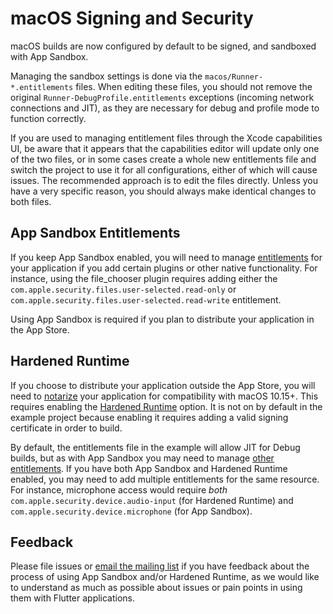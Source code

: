 # macOS Signing and Security

macOS builds are now configured by default to be signed, and sandboxed with
App Sandbox.

Managing the sandbox settings is done via the
`macos/Runner-*.entitlements` files. When editing these files, you should not
remove the original `Runner-DebugProfile.entitlements` exceptions (incoming
network connections and JIT), as they are necessary for debug and profile mode
to function correctly.

If you are used to managing entitlement files through the Xcode capabilities UI,
be aware that it appears that the capabilities editor will update only one of
the two files, or in some cases create a whole new entitlements file and switch
the project to use it for all configurations, either of which will cause issues.
The recommended approach is to edit the files directly. Unless you have a very
specific reason, you should always make identical changes to both files.

## App Sandbox Entitlements

If you keep App Sandbox enabled, you will need to manage
[entitlements](https://developer.apple.com/documentation/bundleresources/entitlements/app_sandbox)
for your application if you add certain plugins or other native functionality.
For instance, using the file\_chooser plugin requires adding either the
`com.apple.security.files.user-selected.read-only` or
`com.apple.security.files.user-selected.read-write` entitlement.

Using App Sandbox is required if you plan to distribute your application in the
App Store.

## Hardened Runtime

If you choose to distribute your application outside the App Store, you will
need to
[notarize](https://developer.apple.com/documentation/security/notarizing_your_app_before_distribution)
your application for compatibility with macOS 10.15+. This requires enabling
the [Hardened
Runtime](https://developer.apple.com/documentation/security/hardened_runtime_entitlements)
option. It is not on by default in the example project because enabling it
requires adding a valid signing certificate in order to build.

By default, the entitlements file in the example will allow JIT for Debug
builds, but as with App Sandbox you may need to manage [other
entitlements](https://developer.apple.com/documentation/security/hardened_runtime_entitlements#3111190).
If you have both App Sandbox and Hardened Runtime enabled, you may need to
add multiple entitlements for the same resource. For instance, microphone access
would require *both* `com.apple.security.device.audio-input` (for Hardened
Runtime) and `com.apple.security.device.microphone` (for App Sandbox).

## Feedback

Please file issues or [email the mailing
list](https://groups.google.com/forum/#!forum/flutter-desktop-embedding-dev)
if you have feedback about the process of using App Sandbox and/or Hardened
Runtime, as we would like to understand as much as possible about issues or
pain points in using them with Flutter applications.
